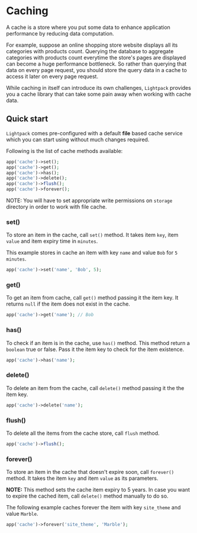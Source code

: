 # Caching

A cache is a store where you put some data to enhance application performance by reducing data computation. 

For example, suppose an online shopping store website displays all its categories with products count. Querying the database
to aggregate categories with products count
everytime the store's pages are displayed can become a huge performance bottleneck. So rather than querying that data on every page
request, you should store the query data in a cache to access it later on every page request. 

While caching in itself can introduce its own challenges, `Lightpack` provides you a cache library that can take some pain away when working with cache data.

## Quick start

`Lightpack` comes pre-configured with a default **file** based cache service which you can start using without much changes required. 

Following is the list of cache methods available:

```php
app('cache')->set();
app('cache')->get();
app('cache')->has();
app('cache')->delete();
app('cache')->flush();
app('cache')->forever();
```

<p class="tip">NOTE: You will have to set appropriate write permissions on <code>storage</code> directory in order to work with file cache.</p>

### set()

To store an item in the cache, call `set()` method. It takes item `key`, item
`value` and item expiry time in `minutes`.

This example stores in cache an item with key `name` and value `Bob` for `5 minutes`.

```php
app('cache')->set('name', 'Bob', 5);
```

### get()

To get an item from cache, call `get()` method passing it the item key. It returns
`null` if the item does not exist in the cache.

```php
app('cache')->get('name'); // Bob
```

### has()

To check if an item is in the cache, use `has()` method. This method return a `boolean` true or false. Pass it the item key to check for the item existence.

```php
app('cache')->has('name');
```

### delete()

To delete an item from the cache, call `delete()` method passing it the
the item key.

```php
app('cache')->delete('name');
```

### flush()

To delete all the items from the cache store, call `flush` method.

```php
app('cache')->flush();
```

### forever()

To store an item in the cache that doesn't expire soon, call `forever()` method.
It takes the item `key` and item `value` as its parameters. 

**NOTE:** This method sets the cache item expiry to 5 years. In case you want to expire the cached item, call `delete()` method manually to do so.

The following example caches forever the item with key `site_theme` and value `Marble`.

```php
app('cache')->forever('site_theme', 'Marble');
```